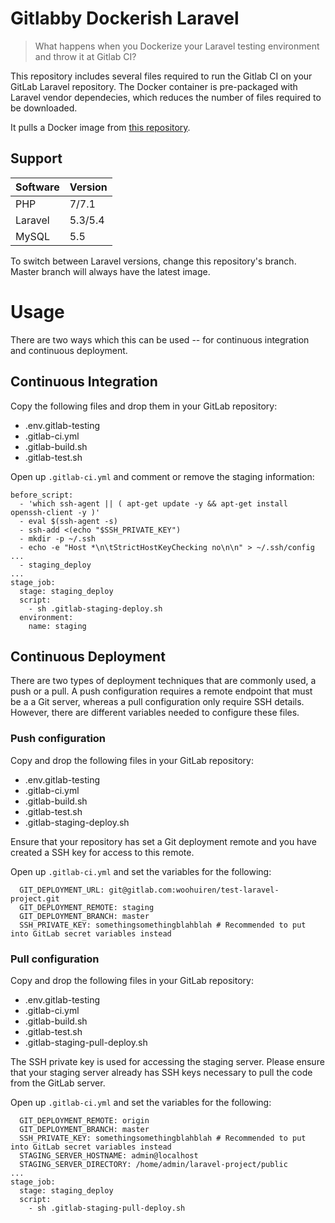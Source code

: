 # Gitlabby Dockerish Laravel

> What happens when you Dockerize your Laravel testing environment and throw it at Gitlab CI?

This repository includes several files required to run the Gitlab CI on your GitLab Laravel repository. The Docker container is pre-packaged with Laravel vendor dependecies, which reduces the number of files required to be downloaded. 

It pulls a Docker image from [this repository](https://github.com/GIANTCRAB/php-laravel-env).

## Support

| Software | Version |
| --- | --- |
| PHP | 7/7.1 |
| Laravel | 5.3/5.4 |
| MySQL | 5.5 |

To switch between Laravel versions, change this repository's branch. Master branch will always have the latest image. 

# Usage

There are two ways which this can be used -- for continuous integration and continuous deployment. 

## Continuous Integration

Copy the following files and drop them in your GitLab repository: 

* .env.gitlab-testing
* .gitlab-ci.yml
* .gitlab-build.sh
* .gitlab-test.sh

Open up `.gitlab-ci.yml` and comment or remove the staging information: 

```
before_script:
  - 'which ssh-agent || ( apt-get update -y && apt-get install openssh-client -y )'
  - eval $(ssh-agent -s)
  - ssh-add <(echo "$SSH_PRIVATE_KEY")
  - mkdir -p ~/.ssh
  - echo -e "Host *\n\tStrictHostKeyChecking no\n\n" > ~/.ssh/config
...
  - staging_deploy
...
stage_job:
  stage: staging_deploy
  script:
    - sh .gitlab-staging-deploy.sh
  environment:
    name: staging
```

## Continuous Deployment

There are two types of deployment techniques that are commonly used, a push or a pull. A push configuration requires a remote endpoint that must be a a Git server, whereas a pull configuration only require SSH details. However, there are different variables needed to configure these files.

### Push configuration

Copy and drop the following files in your GitLab repository:

* .env.gitlab-testing
* .gitlab-ci.yml
* .gitlab-build.sh
* .gitlab-test.sh
* .gitlab-staging-deploy.sh

Ensure that your repository has set a Git deployment remote and you have created a SSH key for access to this remote.

Open up `.gitlab-ci.yml` and set the variables for the following: 

```
  GIT_DEPLOYMENT_URL: git@gitlab.com:woohuiren/test-laravel-project.git
  GIT_DEPLOYMENT_REMOTE: staging
  GIT_DEPLOYMENT_BRANCH: master
  SSH_PRIVATE_KEY: somethingsomethingblahblah # Recommended to put into GitLab secret variables instead
```

### Pull configuration

Copy and drop the following files in your GitLab repository: 

* .env.gitlab-testing
* .gitlab-ci.yml
* .gitlab-build.sh
* .gitlab-test.sh
* .gitlab-staging-pull-deploy.sh

The SSH private key is used for accessing the staging server. Please ensure that your staging server already has SSH keys necessary to pull the code from the GitLab server.

Open up `.gitlab-ci.yml` and set the variables for the following: 

```
  GIT_DEPLOYMENT_REMOTE: origin
  GIT_DEPLOYMENT_BRANCH: master
  SSH_PRIVATE_KEY: somethingsomethingblahblah # Recommended to put into GitLab secret variables instead
  STAGING_SERVER_HOSTNAME: admin@localhost
  STAGING_SERVER_DIRECTORY: /home/admin/laravel-project/public
...
stage_job:
  stage: staging_deploy
  script:
    - sh .gitlab-staging-pull-deploy.sh
```
